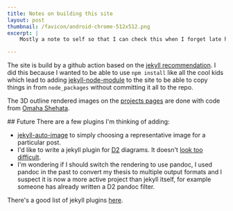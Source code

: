 ```yaml
---
title: Notes on building this site
layout: post
thumbnail: /favicon/android-chrome-512x512.png
excerpt: |
    Mostly a note to self so that I can check this when I forget late how it works.

---
```


The site is build by a github action based on the [jekyll recommendation](https://jekyllrb.com/docs/continuous-integration/github-actions/). I did this because I wanted to be  able to use `npm install` like all the cool kids which lead to adding [jekyll-node-module](https://github.com/mintbit/jekyll-node-module#jekyll-node-module) to the site to be able to copy things in from `node_packages` without committing it all to the repo.

The 3D outline rendered images on the [projects pages](/projects) are done with code from [Omaha Shehata](https://omar-shehata.medium.com/better-outline-rendering-using-surface-ids-with-webgl-e13cdab1fd94).

## Future
There are a few plugins I'm thinking of adding:
- [jekyll-auto-image](https://github.com/merlos/jekyll-auto-image) to simply choosing a representative image for a particular post.
-  I'd like to write a jekyll plugin for [D2](https://github.com/terrastruct/d2) diagrams. It doesn't [look too difficult](https://jekyllrb.com/docs/plugins/tags/).
- I'm wondering if I should switch the rendering to use pandoc, I used pandoc in the past to convert my thesis to multiple output formats and I suspect it is now a more active project than jekyll itself, for example someone has already written a D2 pandoc filter. 

There's a good list of jekyll plugins [here](https://github.com/planetjekyll/awesome-jekyll-plugins).